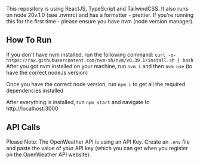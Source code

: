 This repository is using ReactJS, TypeScript and TailwindCSS. It also runs on node 20v.1.0 (see .nvmrc) and has a formatter - prettier. If you're running this for the first time - please ensure you have nvm (node version manager).

## How To Run

If you don't have nvm installed, run the following command:
`curl -o- https://raw.githubusercontent.com/nvm-sh/nvm/v0.39.1/install.sh | bash`
After you got nvm installed on your machine, run `nvm i` and then `nvm use` (to have the correct nodeJs version)

Once you have the correct node version, run `npm i` to get all the required dependencies installed

After everything is installed, run `npm start` and navigate to http://localhost:3000

## API Calls

Please Note: The OpenWeather API is using an API Key. Create an `.env` file and paste the value of your API key (which you can get when you register on the OpenWeather API website).